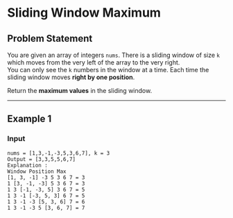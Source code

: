 # Sliding Window Maximum

## Problem Statement

You are given an array of integers `nums`. There is a sliding window of size `k` which moves from the very left of the array to the very right.  
You can only see the `k` numbers in the window at a time. Each time the sliding window moves **right by one position**.

Return the **maximum values** in the sliding window.

---

## Example 1

### **Input**

```plaintext
nums = [1,3,-1,-3,5,3,6,7], k = 3
Output = [3,3,5,5,6,7]
Explanation :
Window Position	Max
[1, 3, -1] -3 5 3 6 7 =	3
1 [3, -1, -3] 5 3 6 7 =	3
1 3 [-1, -3, 5] 3 6 7 =	5
1 3 -1 [-3, 5, 3] 6 7 =	5
1 3 -1 -3 [5, 3, 6] 7 =	6
1 3 -1 -3 5 [3, 6, 7] =	7

```
